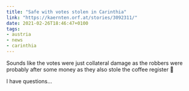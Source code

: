 ```yaml
---
title: "Safe with votes stolen in Carinthia"
link: "https://kaernten.orf.at/stories/3092311/"
date: 2021-02-26T18:46:47+0100
tags:
- austria
- news
- carinthia
---
```

Sounds like the votes were just collateral damage as the robbers were probably after some money as they also stole the coffee register 🤪

I have questions...